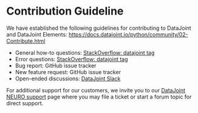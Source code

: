 # Contribution Guideline

We have established the following guidelines for contributing to DataJoint and DataJoint Elements:
https://docs.datajoint.io/python/community/02-Contribute.html

* General how-to questions: [StackOverflow: datajoint tag](https://stackoverflow.com/questions/tagged/datajoint)
* Error questions: [StackOverflow: datajoint tag](https://stackoverflow.com/questions/tagged/datajoint)
* Bug report: GitHub issue tracker 
* New feature request: GitHub issue tracker
* Open-ended discussions: [DataJoint Slack](https://join.slack.com/t/datajoint/shared_invite/enQtMjkwNjQxMjI5MDk0LWIzN2ExYzBiM2NlODQxN2YxODAxNWQwOWVkNjVmZDkzYzEwMjM5OWJkM2EwYTRhYmRiZDgxMjUzYjBlZWVjMzA)

For additional support for our customers, we invite you to our [DataJoint NEURO support](https://support.djneuro.io/portal/en/home) page where you may file a ticket or start a forum topic for direct support.
